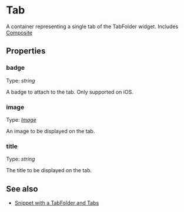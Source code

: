 ---
---
# Tab

A container representing a single tab of the TabFolder widget.
Includes [Composite](Composite.md)

## Properties

### badge
Type: *string*

A badge to attach to the tab. Only supported on iOS.
### image

Type: *[Image](../types.md#image)*

An image to be displayed on the tab.
### title

Type: *string*

The title to be displayed on the tab.

## See also

- [Snippet with a TabFolder and Tabs](https://github.com/eclipsesource/tabris-js/blob/v1.6.0/snippets/tabfolder/tabfolder.js)
